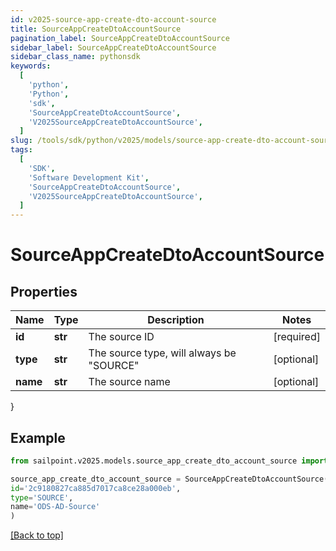 ```yaml
---
id: v2025-source-app-create-dto-account-source
title: SourceAppCreateDtoAccountSource
pagination_label: SourceAppCreateDtoAccountSource
sidebar_label: SourceAppCreateDtoAccountSource
sidebar_class_name: pythonsdk
keywords:
  [
    'python',
    'Python',
    'sdk',
    'SourceAppCreateDtoAccountSource',
    'V2025SourceAppCreateDtoAccountSource',
  ]
slug: /tools/sdk/python/v2025/models/source-app-create-dto-account-source
tags:
  [
    'SDK',
    'Software Development Kit',
    'SourceAppCreateDtoAccountSource',
    'V2025SourceAppCreateDtoAccountSource',
  ]
---
```


# SourceAppCreateDtoAccountSource

## Properties

| Name     | Type    | Description                                | Notes      |
| -------- | ------- | ------------------------------------------ | ---------- |
| **id**   | **str** | The source ID                              | [required] |
| **type** | **str** | The source type, will always be \"SOURCE\" | [optional] |
| **name** | **str** | The source name                            | [optional] |

}

## Example

```python
from sailpoint.v2025.models.source_app_create_dto_account_source import SourceAppCreateDtoAccountSource

source_app_create_dto_account_source = SourceAppCreateDtoAccountSource(
id='2c9180827ca885d7017ca8ce28a000eb',
type='SOURCE',
name='ODS-AD-Source'
)

```

[[Back to top]](#)
